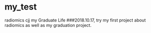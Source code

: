 # my_test
radiomics cjj my Graduate Life
###2018.10.17, try my first project about radiomics as well as my graduation project.
